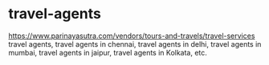 # travel-agents
https://www.parinayasutra.com/vendors/tours-and-travels/travel-services travel agents, travel agents in chennai, travel agents in delhi, travel agents in mumbai, travel agents in jaipur, travel agents in Kolkata, etc.
